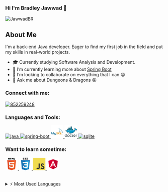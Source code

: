 ### Hi I'm Bradley Jawwad 👋
<p align=left> <img src=https://komarev.com/ghpvc/?username=JawwadBR alt=JawwadBR /> </p>
<h2 align="left"> About Me </h2>

I'm a back-end Java developer. Eager to find my first job in the field and put my skills in real-world projects.

- 🎓 Currently studying Software Analysis and Development.
- 🌱 I’m currently learning more about [Spring Boot](https://spring.io/projects/spring-boot/)
- 👯 I’m looking to collaborate on everything that I can 😁
- 💬 Ask me about Dungeons & Dragons 😜

### Connect with me:

<p align="left"> 
  <a href="https://www.linkedin.com/in/bradley-sperling/" target="blank"><img align="center" src="https://img.shields.io/badge/LinkedIn-0077B5?style=for-the-badge&logo=linkedin&logoColor=white" alt="852259248" height="30" width="110" /></a>
</p>

### Languages and Tools:

<p align="left">
  <a href="https://www.java.com/" target="_blank" rel="noreferrer">
    <img src="https://raw.githubusercontent.com/jmnote/z-icons/master/svg/java.svg" alt="java" width="40" height="40"/>
  </a>
  <a href="https://spring.io/projects/spring-boot" target="_blank" rel="noreferrer">
    <img src="https://notearena.com/wp-content/uploads/2023/03/spring-boot-480.png" alt="spring-boot" width="40" height="40"/>
  </a>
<a href="https://www.mysql.com/" target="_blank" rel="noreferrer"> <img src="https://raw.githubusercontent.com/devicons/devicon/master/icons/mysql/mysql-original-wordmark.svg" alt="mysql" width="40" height="40"/> </a>
<a href="https://www.docker.com/" target="_blank" rel="noreferrer"> <img src="https://raw.githubusercontent.com/devicons/devicon/master/icons/docker/docker-original-wordmark.svg" alt="docker" width="40" height="40"/>
<a href="https://www.sqlite.org/" target="_blank" rel="noreferrer"> <img src="https://www.vectorlogo.zone/logos/sqlite/sqlite-icon.svg" alt="sqlite" width="40" height="40"/> </a>
</p>

### Want to learn sometime:

<p align="left">
<a href="https://www.w3.org/html/" target="_blank" rel="noreferrer"> <img src="https://raw.githubusercontent.com/devicons/devicon/master/icons/html5/html5-original-wordmark.svg" alt="html5" width="40" height="40"/> </a>
<a href="https://www.w3schools.com/css/" target="_blank" rel="noreferrer"> <img src="https://raw.githubusercontent.com/devicons/devicon/master/icons/css3/css3-original-wordmark.svg" alt="css3" width="40" height="40"/> </a>
<a href="https://developer.mozilla.org/en-US/docs/Web/JavaScript" target="_blank" rel="noreferrer"> <img src="https://raw.githubusercontent.com/devicons/devicon/master/icons/javascript/javascript-original.svg" alt="javascript" width="40" height="40"/> </a>
<a href="https://angular.io/docs" target="_blank" rel="noreferrer"> <img src="https://raw.githubusercontent.com/github/explore/80688e429a7d4ef2fca1e82350fe8e3517d3494d/topics/angular/angular.png" alt="javascript" width="40" height="40"/> </a>
</p>

<br/>

<details>

<summary>⚡ Most Used Languages</summary>

[![Top Langs](https://github-readme-stats.vercel.app/api/top-langs/?username=JawwadBR&layout=compact&theme=nightowl)](https://github.com/jawwadbr)

</details>
